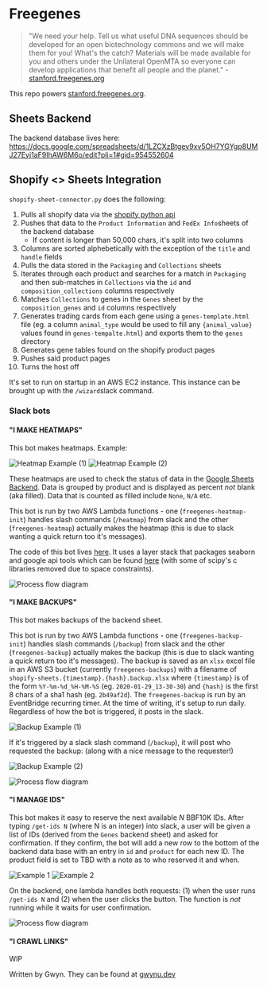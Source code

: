 # Freegenes

> "We need your help. Tell us what useful DNA sequences should be developed for an open biotechnology commons and we will make them for you! What's the catch? Materials will be made available for you and others under the Unilateral OpenMTA so everyone can develop applications that benefit all people and the planet." - [stanford.freegenes.org](https://stanford.freegenes.org)

This repo powers [stanford.freegenes.org](stanford.freegenes.org).

## Sheets Backend

The backend database lives here: https://docs.google.com/spreadsheets/d/1LZCXzBtgey9xv5OH7YGYgp8UMJ27Eyj1aF9IhAW6M6o/edit?pli=1#gid=954552604

## Shopify <> Sheets Integration

`shopify-sheet-connector.py` does the following:

1. Pulls all shopify data via the [shopify python api](https://github.com/Shopify/shopify_python_api)
1. Pushes that data to the `Product Information` and `FedEx Info`sheets of the backend database
	- If content is longer than 50,000 chars, it's split into two columns
1. Columns are sorted alphebetically with the exception of the `title` and `handle` fields
1. Pulls the data stored in the `Packaging` and `Collections` sheets
1. Iterates through each product and searches for a match in `Packaging` and then sub-matches in `Collections` via the `id` and `composition_collections` columns respectively
1. Matches `Collections` to genes in the `Genes` sheet by the `composition_genes` and `id` columns respectively
1. Generates trading cards from each gene using a `genes-template.html` file (eg. a column `animal_type` would be used to fill any `{animal_value}` values found in `genes-tempalte.html`) and exports them to the `genes` directory
1. Generates gene tables found on the shopify product pages
1. Pushes said product pages
1. Turns the host off

It's set to run on startup in an AWS EC2 instance. This instance can be brought up with the `/wizard`slack command. 

### Slack bots

#### "I MAKE HEATMAPS"

This bot makes heatmaps. Example:

![Heatmap Example (1)](./docs/freegenes-heatmap-output1.png)
![Heatmap Example (2)](./docs/freegenes-heatmap-output2.png)

These heatmaps are used to check the status of data in the [Google Sheets Backend](#sheets-backend). Data is grouped by product and is displayed as percent *not* blank (aka filled). Data that is counted as filled include `None`, `N/A` etc.

This bot is run by two AWS Lambda functions - one (`freegenes-heatmap-init`) handles slash commands (`/heatmap`) from slack and the other (`freegenes-heatmap`) actually makes the heatmap (this is due to slack wanting a quick return too it's messages).

The code of this bot lives [here](./code/slack-bots/heatmaps). It uses a layer stack that packages seaborn and google api tools which can be found [here](./code/slack-bots/layers/) (with some of scipy's c libraries removed due to space constraints).

![Process flow diagram](./docs/heatmap.svg)

#### "I MAKE BACKUPS"

This bot makes backups of the backend sheet.

This bot is run by two AWS Lambda functions - one (`freegenes-backup-init`) handles slash commands (`/backup`) from slack and the other (`freegenes-backup`) actually makes the backup (this is due to slack wanting a quick return too it's messages). The backup is saved as an `xlsx` excel file in an AWS S3 bucket (currently `freegenes-backups`) with a filename of `shopify-sheets.{timestamp}.{hash}.backup.xlsx` where `{timestamp}` is of the form `%Y-%m-%d_%H-%M-%S` (eg. `2020-01-29_13-30-30`) and `{hash}` is the first 8 chars of a sha1 hash (eg. `2b49af2d`). The `freegenes-backup` is run by an EventBridge recurring timer. At the time of writing, it's setup to run daily. Regardless of how the bot is triggered, it posts in the slack. 

![Backup Example (1)](./docs/freegenes-backup-example1.png)

If it's triggered by a slack slash command (`/backup`), it will post who requested the backup: (along with a nice message to the requester!)

![Backup Example (2)](./docs/freegenes-backup-example2.png)

![Process flow diagram](./docs/backup.svg)

#### "I MANAGE IDS"

This bot makes it easy to reserve the next available *N* BBF10K IDs. After typing `/get-ids N` (where N is an integer) into slack, a user will be given a list of IDs (derived from the `Genes` backend sheet) and asked for confirmation. If they confirm, the bot will add a new row to the bottom of the backend data base with an entry in `id` and `product` for each new ID. The product field is set to TBD with a note as to who reserved it and when.

![Example 1](./docs/freegenes-getnewids-example1.png)
![Example 2](./docs/freegenes-getnewids-example2.png)

On the backend, one lambda handles both requests: (1) when the user runs `/get-ids N` and (2) when the user clicks the button. The function is *not* running while it waits for user confirmation.

![Process flow diagram](./docs/ids.svg)


#### "I CRAWL LINKS"

WIP 

Written by Gwyn. They can be found at [gwynu.dev](http://gwynu.dev)
